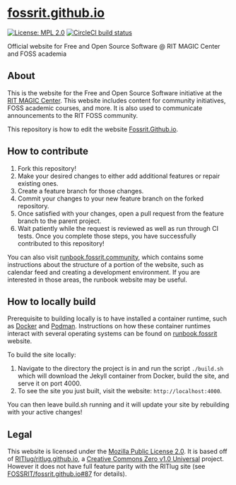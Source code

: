 [fossrit.github.io](https://fossrit.github.io)
==============================================

[![License: MPL 2.0](https://img.shields.io/badge/License-MPL%202.0-brightgreen.svg)](https://opensource.org/licenses/MPL-2.0)
[![CircleCI build status](https://circleci.com/gh/FOSSRIT/fossrit.github.io/tree/main.svg?style=shield)](https://circleci.com/gh/FOSSRIT/fossrit.github.io/tree/main)

Official website for Free and Open Source Software @ RIT MAGIC Center and FOSS academia


## About

This is the website for the Free and Open Source Software initiative at the [RIT MAGIC Center](https://www.rit.edu/magic/ "RIT MAGIC Center - website").
This website includes content for community initiatives, FOSS academic courses, and more.
It is also used to communicate announcements to the RIT FOSS community.

This repository is how to edit the website [Fossrit.Github.io](https://fossrit.github.io/).


## How to contribute

1. Fork this repository!
2. Make your desired changes to either add additional features or repair existing ones.
3. Create a feature branch for those changes.
4. Commit your changes to your new feature branch on the forked repository.
5. Once satisfied with your changes, open a pull request from the feature branch to the parent project.
6. Wait patiently while the request is reviewed as well as run through CI tests.
Once you complete those steps, you have successfully contributed to this repository!

You can also visit [runbook.fossrit.community](https://runbook.fossrit.community/infra/website/), which contains some instructions about the structure of a portion of the website, such as calendar feed and creating a development environment. If you are interested in those areas, the runbook website may be useful.


## How to locally build

Prerequisite to building locally is to have installed a container runtime, such as [Docker](https://www.docker.com/) and [Podman](https://podman.io/). Instructions on how these container runtimes interact with several operating systems can be found on [runbook.fossrit](https://runbook.fossrit.community/infra/website/#pre-requisites) website.

To build the site locally:
1. Navigate to the directory the project is in and run the script ``./build.sh`` which will download the Jekyll container from Docker, build the site, and serve it on port 4000.
2. To see the site you just built, visit the website: ``http://localhost:4000``.

You can then leave build.sh running and it will update your site by rebuilding with your active changes!


## Legal

This website is licensed under the [Mozilla Public License 2.0](https://www.mozilla.org/en-US/MPL/).
It is based off of [RITlug/ritlug.github.io](https://github.com/RITlug/ritlug.github.io), a [Creative Commons Zero v1.0 Universal](https://github.com/RITlug/ritlug.github.io/blob/fe94d190d92ae3d13bbc743f81eab2d004ba5f16/LICENSE) project.
However it does not have full feature parity with the RITlug site (see [FOSSRIT/fossrit.github.io#87](https://github.com/FOSSRIT/fossrit.github.io/issues/87 "Differences between RITlug and FOSS@MAGIC website") for details).
